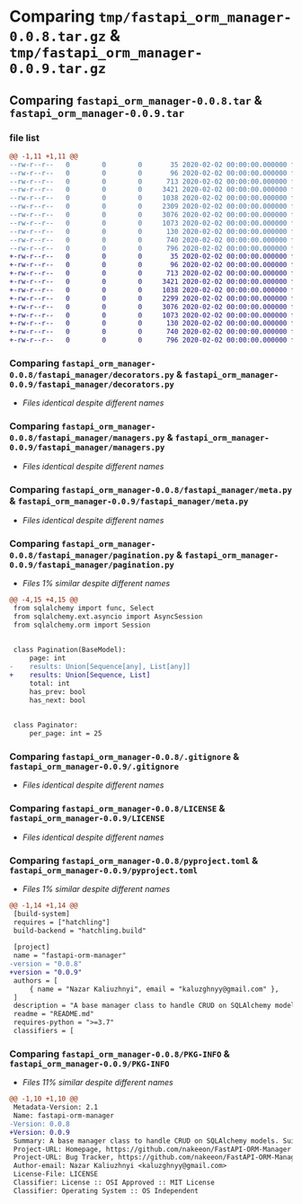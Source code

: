 # Comparing `tmp/fastapi_orm_manager-0.0.8.tar.gz` & `tmp/fastapi_orm_manager-0.0.9.tar.gz`

## Comparing `fastapi_orm_manager-0.0.8.tar` & `fastapi_orm_manager-0.0.9.tar`

### file list

```diff
@@ -1,11 +1,11 @@
--rw-r--r--   0        0        0       35 2020-02-02 00:00:00.000000 fastapi_orm_manager-0.0.8/requirements.txt
--rw-r--r--   0        0        0       96 2020-02-02 00:00:00.000000 fastapi_orm_manager-0.0.8/fastapi_manager/__init__.py
--rw-r--r--   0        0        0      713 2020-02-02 00:00:00.000000 fastapi_orm_manager-0.0.8/fastapi_manager/decorators.py
--rw-r--r--   0        0        0     3421 2020-02-02 00:00:00.000000 fastapi_orm_manager-0.0.8/fastapi_manager/managers.py
--rw-r--r--   0        0        0     1038 2020-02-02 00:00:00.000000 fastapi_orm_manager-0.0.8/fastapi_manager/meta.py
--rw-r--r--   0        0        0     2309 2020-02-02 00:00:00.000000 fastapi_orm_manager-0.0.8/fastapi_manager/pagination.py
--rw-r--r--   0        0        0     3076 2020-02-02 00:00:00.000000 fastapi_orm_manager-0.0.8/.gitignore
--rw-r--r--   0        0        0     1073 2020-02-02 00:00:00.000000 fastapi_orm_manager-0.0.8/LICENSE
--rw-r--r--   0        0        0      130 2020-02-02 00:00:00.000000 fastapi_orm_manager-0.0.8/README.md
--rw-r--r--   0        0        0      740 2020-02-02 00:00:00.000000 fastapi_orm_manager-0.0.8/pyproject.toml
--rw-r--r--   0        0        0      796 2020-02-02 00:00:00.000000 fastapi_orm_manager-0.0.8/PKG-INFO
+-rw-r--r--   0        0        0       35 2020-02-02 00:00:00.000000 fastapi_orm_manager-0.0.9/requirements.txt
+-rw-r--r--   0        0        0       96 2020-02-02 00:00:00.000000 fastapi_orm_manager-0.0.9/fastapi_manager/__init__.py
+-rw-r--r--   0        0        0      713 2020-02-02 00:00:00.000000 fastapi_orm_manager-0.0.9/fastapi_manager/decorators.py
+-rw-r--r--   0        0        0     3421 2020-02-02 00:00:00.000000 fastapi_orm_manager-0.0.9/fastapi_manager/managers.py
+-rw-r--r--   0        0        0     1038 2020-02-02 00:00:00.000000 fastapi_orm_manager-0.0.9/fastapi_manager/meta.py
+-rw-r--r--   0        0        0     2299 2020-02-02 00:00:00.000000 fastapi_orm_manager-0.0.9/fastapi_manager/pagination.py
+-rw-r--r--   0        0        0     3076 2020-02-02 00:00:00.000000 fastapi_orm_manager-0.0.9/.gitignore
+-rw-r--r--   0        0        0     1073 2020-02-02 00:00:00.000000 fastapi_orm_manager-0.0.9/LICENSE
+-rw-r--r--   0        0        0      130 2020-02-02 00:00:00.000000 fastapi_orm_manager-0.0.9/README.md
+-rw-r--r--   0        0        0      740 2020-02-02 00:00:00.000000 fastapi_orm_manager-0.0.9/pyproject.toml
+-rw-r--r--   0        0        0      796 2020-02-02 00:00:00.000000 fastapi_orm_manager-0.0.9/PKG-INFO
```

### Comparing `fastapi_orm_manager-0.0.8/fastapi_manager/decorators.py` & `fastapi_orm_manager-0.0.9/fastapi_manager/decorators.py`

 * *Files identical despite different names*

### Comparing `fastapi_orm_manager-0.0.8/fastapi_manager/managers.py` & `fastapi_orm_manager-0.0.9/fastapi_manager/managers.py`

 * *Files identical despite different names*

### Comparing `fastapi_orm_manager-0.0.8/fastapi_manager/meta.py` & `fastapi_orm_manager-0.0.9/fastapi_manager/meta.py`

 * *Files identical despite different names*

### Comparing `fastapi_orm_manager-0.0.8/fastapi_manager/pagination.py` & `fastapi_orm_manager-0.0.9/fastapi_manager/pagination.py`

 * *Files 1% similar despite different names*

```diff
@@ -4,15 +4,15 @@
 from sqlalchemy import func, Select
 from sqlalchemy.ext.asyncio import AsyncSession
 from sqlalchemy.orm import Session
 
 
 class Pagination(BaseModel):
     page: int
-    results: Union[Sequence[any], List[any]]
+    results: Union[Sequence, List]
     total: int
     has_prev: bool
     has_next: bool
 
 
 class Paginator:
     per_page: int = 25
```

### Comparing `fastapi_orm_manager-0.0.8/.gitignore` & `fastapi_orm_manager-0.0.9/.gitignore`

 * *Files identical despite different names*

### Comparing `fastapi_orm_manager-0.0.8/LICENSE` & `fastapi_orm_manager-0.0.9/LICENSE`

 * *Files identical despite different names*

### Comparing `fastapi_orm_manager-0.0.8/pyproject.toml` & `fastapi_orm_manager-0.0.9/pyproject.toml`

 * *Files 1% similar despite different names*

```diff
@@ -1,14 +1,14 @@
 [build-system]
 requires = ["hatchling"]
 build-backend = "hatchling.build"
 
 [project]
 name = "fastapi-orm-manager"
-version = "0.0.8"
+version = "0.0.9"
 authors = [
     { name = "Nazar Kaliuzhnyi", email = "kaluzghnyy@gmail.com" },
 ]
 description = "A base manager class to handle CRUD on SQLAlchemy models. Suitable to use in FastAPI projects."
 readme = "README.md"
 requires-python = ">=3.7"
 classifiers = [
```

### Comparing `fastapi_orm_manager-0.0.8/PKG-INFO` & `fastapi_orm_manager-0.0.9/PKG-INFO`

 * *Files 11% similar despite different names*

```diff
@@ -1,10 +1,10 @@
 Metadata-Version: 2.1
 Name: fastapi-orm-manager
-Version: 0.0.8
+Version: 0.0.9
 Summary: A base manager class to handle CRUD on SQLAlchemy models. Suitable to use in FastAPI projects.
 Project-URL: Homepage, https://github.com/nakeeon/FastAPI-ORM-Manager
 Project-URL: Bug Tracker, https://github.com/nakeeon/FastAPI-ORM-Manager/issues
 Author-email: Nazar Kaliuzhnyi <kaluzghnyy@gmail.com>
 License-File: LICENSE
 Classifier: License :: OSI Approved :: MIT License
 Classifier: Operating System :: OS Independent
```

